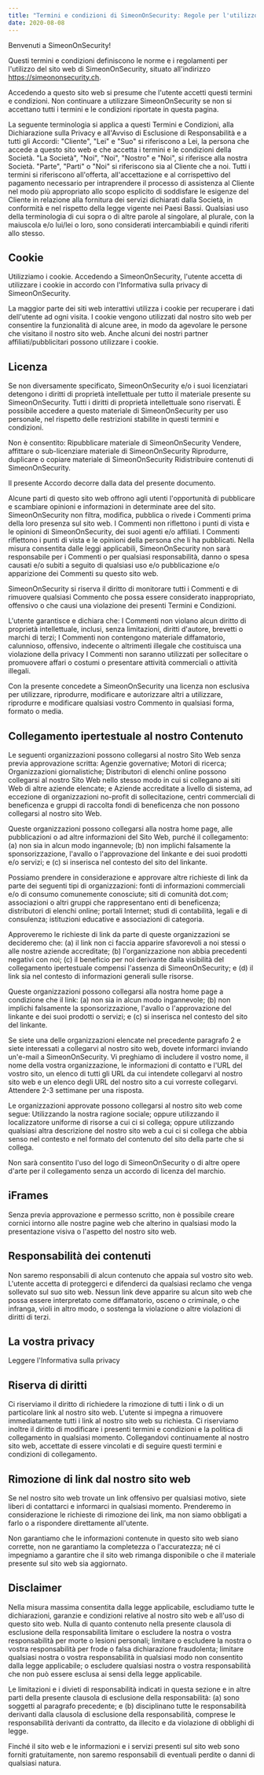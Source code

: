 ```yaml
---
title: "Termini e condizioni di SimeonOnSecurity: Regole per l'utilizzo del sito web"
date: 2020-08-08
---
```


Benvenuti a SimeonOnSecurity!

Questi termini e condizioni definiscono le norme e i regolamenti per l'utilizzo del sito web di SimeonOnSecurity, situato all'indirizzo https://simeononsecurity.ch.

Accedendo a questo sito web si presume che l'utente accetti questi termini e condizioni. Non continuare a utilizzare SimeonOnSecurity se non si accettano tutti i termini e le condizioni riportate in questa pagina.

La seguente terminologia si applica a questi Termini e Condizioni, alla Dichiarazione sulla Privacy e all'Avviso di Esclusione di Responsabilità e a tutti gli Accordi: "Cliente", "Lei" e "Suo" si riferiscono a Lei, la persona che accede a questo sito web e che accetta i termini e le condizioni della Società. "La Società", "Noi", "Noi", "Nostro" e "Noi", si riferisce alla nostra Società. "Parte", "Parti" o "Noi" si riferiscono sia al Cliente che a noi. Tutti i termini si riferiscono all'offerta, all'accettazione e al corrispettivo del pagamento necessario per intraprendere il processo di assistenza al Cliente nel modo più appropriato allo scopo esplicito di soddisfare le esigenze del Cliente in relazione alla fornitura dei servizi dichiarati dalla Società, in conformità e nel rispetto della legge vigente nei Paesi Bassi. Qualsiasi uso della terminologia di cui sopra o di altre parole al singolare, al plurale, con la maiuscola e/o lui/lei o loro, sono considerati intercambiabili e quindi riferiti allo stesso.

## Cookie

Utilizziamo i cookie. Accedendo a SimeonOnSecurity, l'utente accetta di utilizzare i cookie in accordo con l'Informativa sulla privacy di SimeonOnSecurity.

La maggior parte dei siti web interattivi utilizza i cookie per recuperare i dati dell'utente ad ogni visita. I cookie vengono utilizzati dal nostro sito web per consentire la funzionalità di alcune aree, in modo da agevolare le persone che visitano il nostro sito web. Anche alcuni dei nostri partner affiliati/pubblicitari possono utilizzare i cookie.

## Licenza

Se non diversamente specificato, SimeonOnSecurity e/o i suoi licenziatari detengono i diritti di proprietà intellettuale per tutto il materiale presente su SimeonOnSecurity. Tutti i diritti di proprietà intellettuale sono riservati. È possibile accedere a questo materiale di SimeonOnSecurity per uso personale, nel rispetto delle restrizioni stabilite in questi termini e condizioni.

Non è consentito:
Ripubblicare materiale di SimeonOnSecurity Vendere, affittare o sub-licenziare materiale di SimeonOnSecurity Riprodurre, duplicare o copiare materiale di SimeonOnSecurity Ridistribuire contenuti di SimeonOnSecurity.

Il presente Accordo decorre dalla data del presente documento.

Alcune parti di questo sito web offrono agli utenti l'opportunità di pubblicare e scambiare opinioni e informazioni in determinate aree del sito. SimeonOnSecurity non filtra, modifica, pubblica o rivede i Commenti prima della loro presenza sul sito web. I Commenti non riflettono i punti di vista e le opinioni di SimeonOnSecurity, dei suoi agenti e/o affiliati. I Commenti riflettono i punti di vista e le opinioni della persona che li ha pubblicati. Nella misura consentita dalle leggi applicabili, SimeonOnSecurity non sarà responsabile per i Commenti o per qualsiasi responsabilità, danno o spesa causati e/o subiti a seguito di qualsiasi uso e/o pubblicazione e/o apparizione dei Commenti su questo sito web.

SimeonOnSecurity si riserva il diritto di monitorare tutti i Commenti e di rimuovere qualsiasi Commento che possa essere considerato inappropriato, offensivo o che causi una violazione dei presenti Termini e Condizioni.

L'utente garantisce e dichiara che:
I Commenti non violano alcun diritto di proprietà intellettuale, inclusi, senza limitazioni, diritti d'autore, brevetti o marchi di terzi; I Commenti non contengono materiale diffamatorio, calunnioso, offensivo, indecente o altrimenti illegale che costituisca una violazione della privacy I Commenti non saranno utilizzati per sollecitare o promuovere affari o costumi o presentare attività commerciali o attività illegali.

Con la presente concedete a SimeonOnSecurity una licenza non esclusiva per utilizzare, riprodurre, modificare e autorizzare altri a utilizzare, riprodurre e modificare qualsiasi vostro Commento in qualsiasi forma, formato o media.

## Collegamento ipertestuale al nostro Contenuto

Le seguenti organizzazioni possono collegarsi al nostro Sito Web senza previa approvazione scritta:
Agenzie governative; Motori di ricerca; Organizzazioni giornalistiche; Distributori di elenchi online possono collegarsi al nostro Sito Web nello stesso modo in cui si collegano ai siti Web di altre aziende elencate; e Aziende accreditate a livello di sistema, ad eccezione di organizzazioni no-profit di sollecitazione, centri commerciali di beneficenza e gruppi di raccolta fondi di beneficenza che non possono collegarsi al nostro sito Web.

Queste organizzazioni possono collegarsi alla nostra home page, alle pubblicazioni o ad altre informazioni del Sito Web, purché il collegamento: (a) non sia in alcun modo ingannevole; (b) non implichi falsamente la sponsorizzazione, l'avallo o l'approvazione del linkante e dei suoi prodotti e/o servizi; e (c) si inserisca nel contesto del sito del linkante.

Possiamo prendere in considerazione e approvare altre richieste di link da parte dei seguenti tipi di organizzazioni:
fonti di informazioni commerciali e/o di consumo comunemente conosciute; siti di comunità dot.com; associazioni o altri gruppi che rappresentano enti di beneficenza; distributori di elenchi online; portali Internet; studi di contabilità, legali e di consulenza; istituzioni educative e associazioni di categoria.

Approveremo le richieste di link da parte di queste organizzazioni se decideremo che: (a) il link non ci faccia apparire sfavorevoli a noi stessi o alle nostre aziende accreditate; (b) l'organizzazione non abbia precedenti negativi con noi; (c) il beneficio per noi derivante dalla visibilità del collegamento ipertestuale compensi l'assenza di SimeonOnSecurity; e (d) il link sia nel contesto di informazioni generali sulle risorse.

Queste organizzazioni possono collegarsi alla nostra home page a condizione che il link: (a) non sia in alcun modo ingannevole; (b) non implichi falsamente la sponsorizzazione, l'avallo o l'approvazione del linkante e dei suoi prodotti o servizi; e (c) si inserisca nel contesto del sito del linkante.

Se siete una delle organizzazioni elencate nel precedente paragrafo 2 e siete interessati a collegarvi al nostro sito web, dovete informarci inviando un'e-mail a SimeonOnSecurity. Vi preghiamo di includere il vostro nome, il nome della vostra organizzazione, le informazioni di contatto e l'URL del vostro sito, un elenco di tutti gli URL da cui intendete collegarvi al nostro sito web e un elenco degli URL del nostro sito a cui vorreste collegarvi. Attendere 2-3 settimane per una risposta.

Le organizzazioni approvate possono collegarsi al nostro sito web come segue:
Utilizzando la nostra ragione sociale; oppure utilizzando il localizzatore uniforme di risorse a cui ci si collega; oppure utilizzando qualsiasi altra descrizione del nostro sito web a cui ci si collega che abbia senso nel contesto e nel formato del contenuto del sito della parte che si collega.

Non sarà consentito l'uso del logo di SimeonOnSecurity o di altre opere d'arte per il collegamento senza un accordo di licenza del marchio.

## iFrames

Senza previa approvazione e permesso scritto, non è possibile creare cornici intorno alle nostre pagine web che alterino in qualsiasi modo la presentazione visiva o l'aspetto del nostro sito web.

## Responsabilità dei contenuti

Non saremo responsabili di alcun contenuto che appaia sul vostro sito web. L'utente accetta di proteggerci e difenderci da qualsiasi reclamo che venga sollevato sul suo sito web. Nessun link deve apparire su alcun sito web che possa essere interpretato come diffamatorio, osceno o criminale, o che infranga, violi in altro modo, o sostenga la violazione o altre violazioni di diritti di terzi.

## La vostra privacy

Leggere l'Informativa sulla privacy

## Riserva di diritti

Ci riserviamo il diritto di richiedere la rimozione di tutti i link o di un particolare link al nostro sito web. L'utente si impegna a rimuovere immediatamente tutti i link al nostro sito web su richiesta. Ci riserviamo inoltre il diritto di modificare i presenti termini e condizioni e la politica di collegamento in qualsiasi momento. Collegandovi continuamente al nostro sito web, accettate di essere vincolati e di seguire questi termini e condizioni di collegamento.

## Rimozione di link dal nostro sito web

Se nel nostro sito web trovate un link offensivo per qualsiasi motivo, siete liberi di contattarci e informarci in qualsiasi momento. Prenderemo in considerazione le richieste di rimozione dei link, ma non siamo obbligati a farlo o a rispondere direttamente all'utente.

Non garantiamo che le informazioni contenute in questo sito web siano corrette, non ne garantiamo la completezza o l'accuratezza; né ci impegniamo a garantire che il sito web rimanga disponibile o che il materiale presente sul sito web sia aggiornato.
## Disclaimer

Nella misura massima consentita dalla legge applicabile, escludiamo tutte le dichiarazioni, garanzie e condizioni relative al nostro sito web e all'uso di questo sito web. Nulla di quanto contenuto nella presente clausola di esclusione della responsabilità
limitare o escludere la nostra o vostra responsabilità per morte o lesioni personali; limitare o escludere la nostra o vostra responsabilità per frode o falsa dichiarazione fraudolenta; limitare qualsiasi nostra o vostra responsabilità in qualsiasi modo non consentito dalla legge applicabile; o escludere qualsiasi nostra o vostra responsabilità che non può essere esclusa ai sensi della legge applicabile.

Le limitazioni e i divieti di responsabilità indicati in questa sezione e in altre parti della presente clausola di esclusione della responsabilità: (a) sono soggetti al paragrafo precedente; e (b) disciplinano tutte le responsabilità derivanti dalla clausola di esclusione della responsabilità, comprese le responsabilità derivanti da contratto, da illecito e da violazione di obblighi di legge.

Finché il sito web e le informazioni e i servizi presenti sul sito web sono forniti gratuitamente, non saremo responsabili di eventuali perdite o danni di qualsiasi natura.
